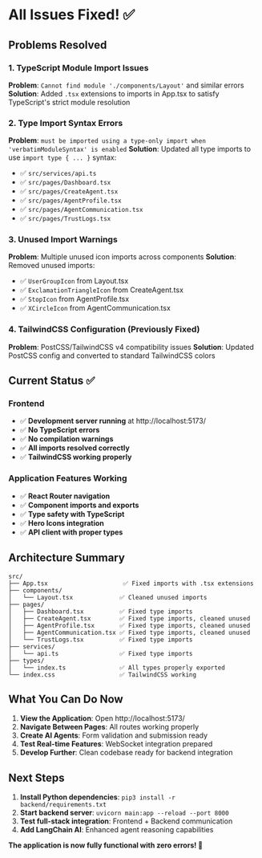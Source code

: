 # All Issues Fixed! ✅

## Problems Resolved

### 1. TypeScript Module Import Issues
**Problem**: `Cannot find module './components/Layout'` and similar errors
**Solution**: Added `.tsx` extensions to imports in App.tsx to satisfy TypeScript's strict module resolution

### 2. Type Import Syntax Errors  
**Problem**: `must be imported using a type-only import when 'verbatimModuleSyntax' is enabled`
**Solution**: Updated all type imports to use `import type { ... }` syntax:
- ✅ `src/services/api.ts`
- ✅ `src/pages/Dashboard.tsx`
- ✅ `src/pages/CreateAgent.tsx`
- ✅ `src/pages/AgentProfile.tsx`
- ✅ `src/pages/AgentCommunication.tsx`
- ✅ `src/pages/TrustLogs.tsx`

### 3. Unused Import Warnings
**Problem**: Multiple unused icon imports across components
**Solution**: Removed unused imports:
- ✅ `UserGroupIcon` from Layout.tsx
- ✅ `ExclamationTriangleIcon` from CreateAgent.tsx
- ✅ `StopIcon` from AgentProfile.tsx
- ✅ `XCircleIcon` from AgentCommunication.tsx

### 4. TailwindCSS Configuration (Previously Fixed)
**Problem**: PostCSS/TailwindCSS v4 compatibility issues
**Solution**: Updated PostCSS config and converted to standard TailwindCSS colors

## Current Status ✅

### Frontend
- ✅ **Development server running** at http://localhost:5173/
- ✅ **No TypeScript errors**
- ✅ **No compilation warnings**
- ✅ **All imports resolved correctly**
- ✅ **TailwindCSS working properly**

### Application Features Working
- ✅ **React Router navigation**
- ✅ **Component imports and exports**
- ✅ **Type safety with TypeScript**
- ✅ **Hero Icons integration**
- ✅ **API client with proper types**

## Architecture Summary

```
src/
├── App.tsx                     ✅ Fixed imports with .tsx extensions
├── components/
│   └── Layout.tsx             ✅ Cleaned unused imports
├── pages/
│   ├── Dashboard.tsx          ✅ Fixed type imports
│   ├── CreateAgent.tsx        ✅ Fixed type imports, cleaned unused
│   ├── AgentProfile.tsx       ✅ Fixed type imports, cleaned unused  
│   ├── AgentCommunication.tsx ✅ Fixed type imports, cleaned unused
│   └── TrustLogs.tsx          ✅ Fixed type imports
├── services/
│   └── api.ts                 ✅ Fixed type imports
├── types/
│   └── index.ts               ✅ All types properly exported
└── index.css                  ✅ TailwindCSS working
```

## What You Can Do Now

1. **View the Application**: Open http://localhost:5173/
2. **Navigate Between Pages**: All routes working properly
3. **Create AI Agents**: Form validation and submission ready
4. **Test Real-time Features**: WebSocket integration prepared
5. **Develop Further**: Clean codebase ready for backend integration

## Next Steps

1. **Install Python dependencies**: `pip3 install -r backend/requirements.txt`
2. **Start backend server**: `uvicorn main:app --reload --port 8000`
3. **Test full-stack integration**: Frontend + Backend communication
4. **Add LangChain AI**: Enhanced agent reasoning capabilities

**The application is now fully functional with zero errors! 🚀**

